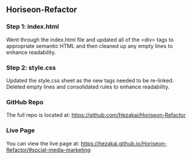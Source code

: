 ## Horiseon-Refactor


### Step 1: index.html
 Went through the index.html file and updated all of the &lt;div&gt; tags to appropriate semantic HTML and then cleaned up any empty lines to enhance readability.

### Step 2: style.css
  Updated the style.css sheet as the new tags needed to be re-linked.  Deleted empty lines and consolidated rules to enhance readability.


### GitHub Repo
The full repo is located at: https://github.com/Hezakai/Horiseon-Refactor

### Live Page
You can view the live page at: https://hezakai.github.io/Horiseon-Refactor/#social-media-marketing